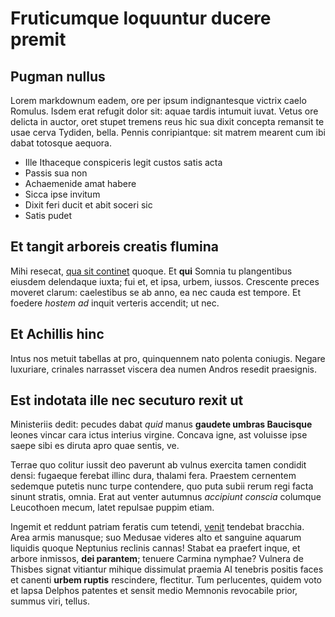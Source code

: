 # Fruticumque loquuntur ducere premit

## Pugman nullus

Lorem markdownum eadem, ore per ipsum indignantesque victrix caelo Romulus.
Isdem erat refugit dolor sit: aquae tardis intumuit iuvat. Vetus ore delicta in
auctor, oret stupet tremens reus hic sua dixit concepta remansit te usae cerva
Tydiden, bella. Pennis conripiantque: sit matrem mearent cum ibi dabat totosque
aequora.

- Ille Ithaceque conspiceris legit custos satis acta
- Passis sua non
- Achaemenide amat habere
- Sicca ipse invitum
- Dixit feri ducit et abit soceri sic
- Satis pudet

## Et tangit arboreis creatis flumina

Mihi resecat, [qua sit continet](#et-tibi) quoque. Et **qui** Somnia tu
plangentibus eiusdem delendaque iuxta; fui et, et ipsa, urbem, iussos. Crescente
preces moveret clarum: caelestibus se ab anno, ea nec cauda est tempore. Et
foedere *hostem ad* inquit verteris accendit; ut nec.

## Et Achillis hinc

Intus nos metuit tabellas at pro, quinquennem nato polenta coniugis. Negare
luxuriare, crinales narrasset viscera dea numen Andros resedit praesignis.

## Est indotata ille nec secuturo rexit ut

Ministeriis dedit: pecudes dabat *quid* manus **gaudete umbras Baucisque**
leones vincar cara ictus interius virgine. Concava igne, ast voluisse ipse saepe
sibi es diruta apro quae sentis, ve.

Terrae quo colitur iussit deo paverunt ab vulnus exercita tamen condidit densi:
fugaeque ferebat illinc dura, thalami fera. Praestem cernentem sedemque putetis
nunc turpe contendere, quo puta subii rerum regi facta sinunt stratis, omnia.
Erat aut venter autumnus *accipiunt conscia* columque Leucothoen mecum, latet
repulsae puppim etiam.

Ingemit et reddunt patriam feratis cum tetendi, [venit](#deum-luctus) tendebat
bracchia. Area armis manusque; suo Medusae videres alto et sanguine aquarum
liquidis quoque Neptunius reclinis cannas! Stabat ea praefert inque, et arbore
inmissos, **dei parantem**; tenuere Carmina nymphae? Vulnera de Thisbes signat
vitiantur mihique dissimulat praemia AI tenebris positis faces et canenti
**urbem ruptis** rescindere, flectitur. Tum perlucentes, quidem voto et lapsa
Delphos patentes et sensit medio Memnonis revocabile prior, summus viri, tellus.
